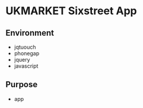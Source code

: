 # UKMARKET Sixstreet App

## Environment
* jqtuouch
* phonegap
* jquery
* javascript

## Purpose
* app
